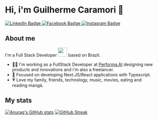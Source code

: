 # Hi, i'm Guilherme Caramori 👋
<div id="badges">
  <a href="https://www.linkedin.com/in/gcaramori/">
    <img src="https://img.shields.io/badge/LinkedIn-blue?style=for-the-badge&logo=linkedin&logoColor=white" alt="LinkedIn Badge"/>
  </a>
  <a href="https://www.facebook.com/guilherme.caramori">
    <img src="https://img.shields.io/badge/Facebook-blue?style=for-the-badge&logo=facebook&logoColor=white" alt="Facebook Badge"/>
  </a>
  <a href="https://www.instagram.com/gcaramori">
    <img src="https://img.shields.io/badge/Instagram-red?style=for-the-badge&logo=instagram&logoColor=white" alt="Instagram Badge"/>
  </a>
</div>

## About me
I'm a Full Stack Developer <img src="https://media.giphy.com/media/WUlplcMpOCEmTGBtBW/giphy.gif" width="30"> based on Brazil.

- 👨‍💻 I'm working as a FullStack Developer at <a href="https://performa.ai">Performa.AI</a> designing new products and innovations and i'm also a freelancer.
- 🌱 Focused on developing Next.JS/React applications with Typescript.
- 💗 Love my family, friends, technology, music, movies, eating and reading mangá.

## My stats
[![Anurag's GitHub stats](https://github-readme-stats.vercel.app/api?username=gcaramori)](https://github.com/anuraghazra/github-readme-stats)
[![GitHub Streak](https://github-readme-streak-stats.herokuapp.com?user=gcaramori)](https://git.io/streak-stats)
